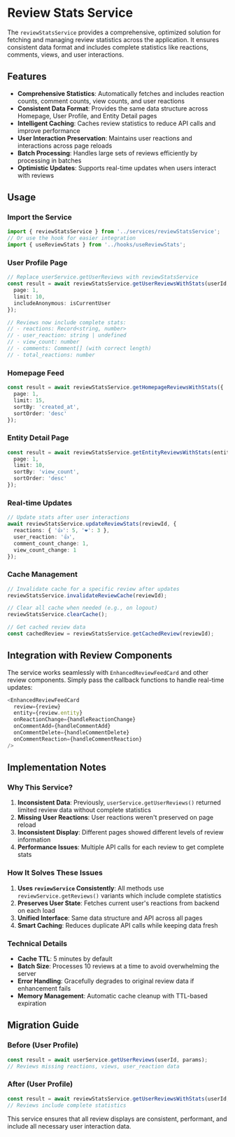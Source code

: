 # Review Stats Service

The `reviewStatsService` provides a comprehensive, optimized solution for fetching and managing review statistics across the application. It ensures consistent data format and includes complete statistics like reactions, comments, views, and user interactions.

## Features

- **Comprehensive Statistics**: Automatically fetches and includes reaction counts, comment counts, view counts, and user reactions
- **Consistent Data Format**: Provides the same data structure across Homepage, User Profile, and Entity Detail pages
- **Intelligent Caching**: Caches review statistics to reduce API calls and improve performance
- **User Interaction Preservation**: Maintains user reactions and interactions across page reloads
- **Batch Processing**: Handles large sets of reviews efficiently by processing in batches
- **Optimistic Updates**: Supports real-time updates when users interact with reviews

## Usage

### Import the Service

```typescript
import { reviewStatsService } from '../services/reviewStatsService';
// Or use the hook for easier integration
import { useReviewStats } from '../hooks/useReviewStats';
```

### User Profile Page

```typescript
// Replace userService.getUserReviews with reviewStatsService
const result = await reviewStatsService.getUserReviewsWithStats(userId, {
  page: 1,
  limit: 10,
  includeAnonymous: isCurrentUser
});

// Reviews now include complete stats:
// - reactions: Record<string, number>
// - user_reaction: string | undefined  
// - view_count: number
// - comments: Comment[] (with correct length)
// - total_reactions: number
```

### Homepage Feed

```typescript
const result = await reviewStatsService.getHomepageReviewsWithStats({
  page: 1,
  limit: 15,
  sortBy: 'created_at',
  sortOrder: 'desc'
});
```

### Entity Detail Page

```typescript
const result = await reviewStatsService.getEntityReviewsWithStats(entityId, {
  page: 1,
  limit: 10,
  sortBy: 'view_count',
  sortOrder: 'desc'
});
```

### Real-time Updates

```typescript
// Update stats after user interactions
await reviewStatsService.updateReviewStats(reviewId, {
  reactions: { '👍': 5, '❤️': 3 },
  user_reaction: '👍',
  comment_count_change: 1,
  view_count_change: 1
});
```

### Cache Management

```typescript
// Invalidate cache for a specific review after updates
reviewStatsService.invalidateReviewCache(reviewId);

// Clear all cache when needed (e.g., on logout)
reviewStatsService.clearCache();

// Get cached review data
const cachedReview = reviewStatsService.getCachedReview(reviewId);
```

## Integration with Review Components

The service works seamlessly with `EnhancedReviewFeedCard` and other review components. Simply pass the callback functions to handle real-time updates:

```typescript
<EnhancedReviewFeedCard
  review={review}
  entity={review.entity}
  onReactionChange={handleReactionChange}
  onCommentAdd={handleCommentAdd}
  onCommentDelete={handleCommentDelete}
  onCommentReaction={handleCommentReaction}
/>
```

## Implementation Notes

### Why This Service?

1. **Inconsistent Data**: Previously, `userService.getUserReviews()` returned limited review data without complete statistics
2. **Missing User Reactions**: User reactions weren't preserved on page reload
3. **Inconsistent Display**: Different pages showed different levels of review information
4. **Performance Issues**: Multiple API calls for each review to get complete stats

### How It Solves These Issues

1. **Uses `reviewService` Consistently**: All methods use `reviewService.getReviews()` variants which include complete statistics
2. **Preserves User State**: Fetches current user's reactions from backend on each load
3. **Unified Interface**: Same data structure and API across all pages
4. **Smart Caching**: Reduces duplicate API calls while keeping data fresh

### Technical Details

- **Cache TTL**: 5 minutes by default
- **Batch Size**: Processes 10 reviews at a time to avoid overwhelming the server
- **Error Handling**: Gracefully degrades to original review data if enhancement fails
- **Memory Management**: Automatic cache cleanup with TTL-based expiration

## Migration Guide

### Before (User Profile)
```typescript
const result = await userService.getUserReviews(userId, params);
// Reviews missing reactions, views, user_reaction data
```

### After (User Profile)
```typescript  
const result = await reviewStatsService.getUserReviewsWithStats(userId, params);
// Reviews include complete statistics
```

This service ensures that all review displays are consistent, performant, and include all necessary user interaction data.